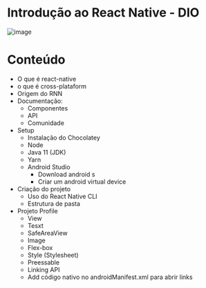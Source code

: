 # Introdução ao React Native - DIO
![image](https://user-images.githubusercontent.com/29673433/175753312-08e8ba17-153d-4656-a7d8-a7dc48721156.png)

# Conteúdo
- O que é react-native
- o que é cross-plataform
- Origem do RNN
- Documentação:
  - Componentes
  - API
  - Comunidade
- Setup
  - Instalação do Chocolatey
  - Node
  - Java 11 (JDK)
  - Yarn
  - Android Studio
    - Download android s
    - Criar um android virtual device
- Criação do projeto 
  - Uso do React Native CLI
  - Estrutura de pasta
- Projeto Profile   
  - View
  - Tesxt
  - SafeAreaView
  - Image
  - Flex-box
  - Style (Stylesheet)
  - Preessable
  - Linking API
  - Add código nativo no androidManifest.xml para abrir links
  
